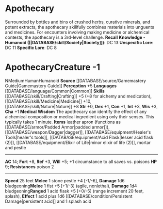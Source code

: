 ﻿---
ac: '14'
alignment: N
all_resistance: null
burrow_speed: null
charisma: '+1'
climb_speed: null
constitution: '+1'
creature_ability:
- Medical Wisdom
creature_family: '[[DATABASE/monsterfamily/Healers|Healers]]'
dexterity: '+1'
element: null
fly_speed: null
fortitude: '+8'
hp: '9'
id: '908'
immunity: null
intelligence: '+3'
land_speed: '25'
language:
- '[[DATABASE/language/Common|Common]]'
level: '-1'
max_speed: '25'
name: Apothecary
perception: '+5'
rarity: Common
reflex: '+3'
resistance:
- poison 2
rus_type_level: null
sense: null
size: Medium
skill:
- '[[DATABASE/skill/Crafting|Crafting]] +5'
- '[[DATABASE/skill/Medicine|Medicine]] +10'
- '[[DATABASE/skill/Nature|Nature]] +8'
source: '[[DATABASE/source/Gamemastery Guide|Gamemastery Guide]]'
speed:
- 25 feet
spell: null
strength: '+0'
strength_req: '0'
strongest_save:
- Fortitude
swim_speed: null
trait:
- '[[DATABASE/trait/Human|Human]]'
- '[[DATABASE/trait/Humanoid|Humanoid]]'
type: Creature
vision: null
weakest_save:
- Reflex
weakness: null
will: '+5'
wisdom: '+3'

---
# Apothecary

Surrounded by bottles and bins of crushed herbs, curative minerals, and potent extracts, the apothecary skillfully combines materials into unguents and medicines. For encounters involving making medicine or alchemical contests, the apothecary is a 3rd-level challenge.
**Recall Knowledge - Humanoid ([[DATABASE/skill/Society|Society]])**: DC 13
**Unspecific Lore**: DC 11
**Specific Lore**: DC 8

# Apothecary<span class="item-type">Creature -1</span>

<span class="trait-alignment item-trait">N</span><span class="trait-size item-trait">Medium</span><span class="item-trait">Human</span><span class="item-trait">Humanoid</span>
**Source** [[DATABASE/source/Gamemastery Guide|Gamemastery Guide]]
**Perception** +5
**Languages** [[DATABASE/language/Common|Common]]
**Skills** [[DATABASE/skill/Crafting|Crafting]] +5 (+8 for alchemy and medication), [[DATABASE/skill/Medicine|Medicine]] +10, [[DATABASE/skill/Nature|Nature]] +8
**Str** +0, **Dex** +1, **Con** +1, **Int** +3, **Wis** +3, **Cha** +1
**Medical Wisdom** The apothecary can identify the effect of any alchemical composition or medical ingredient using only their senses. This typically takes 1 minute.
**Items** leather apron (functions as [[DATABASE/armor/Padded Armor|padded armor]]), [[DATABASE/weapon/Dagger|dagger]], [[DATABASE/equipment/Healer's Tools|healer's tools]], [[DATABASE/equipment/Acid Flask|lesser acid flask (2)]], [[DATABASE/equipment/Elixir of Life|minor elixir of life (2)]], mortar and pestle

---
**AC** 14; **Fort** +8, **Ref** +3, **Will** +5; +1 circumstance to all saves vs. poisons
**HP** 9; **Resistances** poison 2

---
**Speed** 25 feet
<span class="in-box-ability">**Melee** <span class="action-icon">1</span> stone pestle +4 [-1/-6], **Damage** 1d6 bludgeoning</span><span class="in-box-ability">**Melee** <span class="action-icon">1</span> fist +5 [+1/-3] (agile, nonlethal), **Damage** 1d4 bludgeoning</span><span class="in-box-ability">**Ranged** <span class="action-icon">1</span> acid flask +5 [+0/-5] (range increment 20 feet, splash), **Effect** 1 acid plus 1d6 [[DATABASE/condition/Persistent Damage|persistent acid]] and 1 splash acid</span>